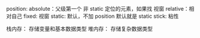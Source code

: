 position: 
absolute：父级第一个 非 static 定位的元素，如果找 视窗
relative：相对自己
fixed:  视窗
static:  默认，不加 position 默认就是 static
stick:  粘性

栈内存： 存储变量和基本数据类型
堆内存： 存储复杂数据类型